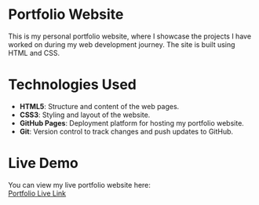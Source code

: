 # Portfolio Website

This is my personal portfolio website, where I showcase the projects I have worked on during my web development journey. The site is built using HTML and CSS.

# Technologies Used

- **HTML5**: Structure and content of the web pages.
- **CSS3**: Styling and layout of the website.
- **GitHub Pages**: Deployment platform for hosting my portfolio website.
- **Git**: Version control to track changes and push updates to GitHub.

# Live Demo

You can view my live portfolio website here:  
[Portfolio Live Link](https://Stellaraju.github.io)

